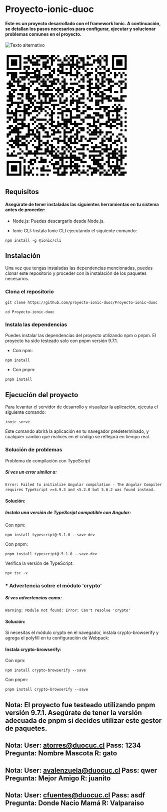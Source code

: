 # Proyecto-ionic-duoc

#### Este es un proyecto desarrollado con el framework Ionic. A continuación, se detallan los pasos necesarios para configurar, ejecutar y solucionar problemas comunes en el proyecto.


![Texto alternativo](login.png)

![Texto alternativo](qr.png)

## Requisitos

#### Asegúrate de tener instaladas las siguientes herramientas en tu sistema antes de proceder:

* Node.js: Puedes descargarlo desde Node.js.

* Ionic CLI: Instala Ionic CLI ejecutando el siguiente comando:

``` 
npm install -g @ionic/cli
```

## Instalación

Una vez que tengas instaladas las dependencias mencionadas, puedes clonar este repositorio y proceder con la instalación de los paquetes necesarios.

### Clona el repositorio

```
git clone https://github.com/proyecto-ionic-duoc/Proyecto-ionic-duoc
```

```
cd Proyecto-ionic-duoc
```

### Instala las dependencias

Puedes instalar las dependencias del proyecto utilizando npm o pnpm. El proyecto ha sido testeado solo con pnpm versión 9.7.1.

* Con npm:
```
npm install
```

* Con pnpm:
```
pnpm install
```
## Ejecución del proyecto

Para levantar el servidor de desarrollo y visualizar la aplicación, ejecuta el siguiente comando:
```
ionic serve
```
Este comando abrirá la aplicación en tu navegador predeterminado, y cualquier cambio que realices en el código se reflejará en tiempo real.

### Solución de problemas

Problema de compilación con TypeScript

##### Si ves un error similar a:

```
Error: Failed to initialize Angular compilation - The Angular Compiler requires TypeScript >=4.9.3 and <5.2.0 but 5.6.2 was found instead.
```
#### Solución:

##### Instala una versión de TypeScript compatible con Angular:
Con npm: 
```
npm install typescript@~5.1.0 --save-dev
```

Con pnpm: 
```
pnpm install typescript@~5.1.0 --save-dev
```

Verifica la versión de TypeScript: 
```
npx tsc -v
```


### * Advertencia sobre el módulo 'crypto'

##### Si ves advertencias como:
```
Warning: Module not found: Error: Can't resolve 'crypto'
```

#### Solución:

Si necesitas el módulo crypto en el navegador, instala crypto-browserify y agrega el polyfill en tu configuración de Webpack:

#### Instala crypto-browserify:

Con npm: 
```
npm install crypto-browserify --save
```
Con pnpm: 
```
pnpm install crypto-browserify --save
```



## Nota: El proyecto fue testeado utilizando pnpm versión 9.7.1. Asegúrate de tener la versión adecuada de pnpm si decides utilizar este gestor de paquetes.

## Nota: User: atorres@duocuc.cl Pass: 1234 Pregunta: Nombre Mascota R: gato
## Nota: User: avalenzuela@duocuc.cl Pass: qwer Pregunta: Mejor Amigo R: juanito
## Nota: User: cfuentes@duocuc.cl Pass: asdf Pregunta: Donde Nacio Mamá R: Valparaiso